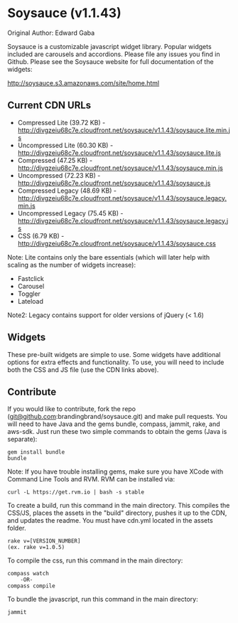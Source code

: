 # Soysauce (v1.1.43)
Original Author: Edward Gaba

Soysauce is a customizable javascript widget library. Popular widgets included are carousels and accordions. Please file any issues you find in Github. Please see the Soysauce website for full documentation of the widgets:

http://soysauce.s3.amazonaws.com/site/home.html

## Current CDN URLs
* Compressed Lite (39.72 KB) - http://divgzeiu68c7e.cloudfront.net/soysauce/v1.1.43/soysauce.lite.min.js
* Uncompressed Lite (60.30 KB) - http://divgzeiu68c7e.cloudfront.net/soysauce/v1.1.43/soysauce.lite.js
* Compressed (47.25 KB) - http://divgzeiu68c7e.cloudfront.net/soysauce/v1.1.43/soysauce.min.js
* Uncompressed (72.23 KB) - http://divgzeiu68c7e.cloudfront.net/soysauce/v1.1.43/soysauce.js
* Compressed Legacy (48.69 KB) - http://divgzeiu68c7e.cloudfront.net/soysauce/v1.1.43/soysauce.legacy.min.js
* Uncompressed Legacy (75.45 KB) - http://divgzeiu68c7e.cloudfront.net/soysauce/v1.1.43/soysauce.legacy.js
* CSS (6.79 KB) - http://divgzeiu68c7e.cloudfront.net/soysauce/v1.1.43/soysauce.css

Note: Lite contains only the bare essentials (which will later help with scaling as the number of widgets increase):
* Fastclick
* Carousel
* Toggler
* Lateload

Note2: Legacy contains support for older versions of jQuery (< 1.6)

## Widgets
These pre-built widgets are simple to use. Some widgets have additional options for extra effects and functionality. To use, you will need to include both the CSS and JS file (use the CDN links above).

## Contribute
If you would like to contribute, fork the repo (git@github.com:brandingbrand/soysauce.git) and make pull requests. You will need to have Java and the gems bundle, compass, jammit, rake, and aws-sdk. Just run these two simple commands to obtain the gems (Java is separate):

	gem install bundle
	bundle

Note: If you have trouble installing gems, make sure you have XCode with Command Line Tools and RVM. RVM can be installed via:

	curl -L https://get.rvm.io | bash -s stable

To create a build, run this command in the main directory. This compiles the CSS/JS, places the assets in the "build" directory, pushes it up to the CDN, and updates the readme. You must have cdn.yml located in the assets folder.

	rake v=[VERSION_NUMBER]
	(ex. rake v=1.0.5)

To compile the css, run this command in the main directory:

	compass watch
		-OR-
	compass compile

To bundle the javascript, run this command in the main directory:

	jammit
